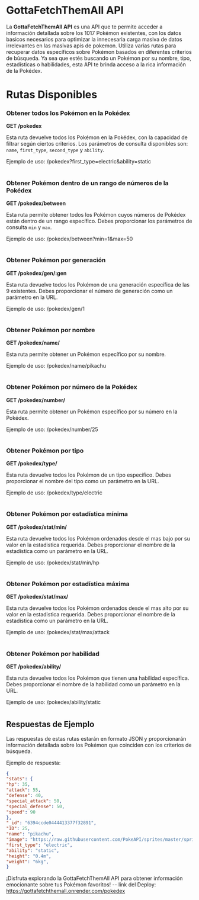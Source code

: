 # GottaFetchThemAll API

La **GottaFetchThemAll API** es una API que te permite acceder a información detallada sobre los 1017 Pokémon existentes, con los datos basicos necesarios para optimizar la innecesaria carga masiva de datos irrelevantes en las masivas apis de pokemon. Utiliza varias rutas para recuperar datos específicos sobre Pokémon basados en diferentes criterios de búsqueda. Ya sea que estés buscando un Pokémon por su nombre, tipo, estadísticas o habilidades, esta API te brinda acceso a la rica información de la Pokédex.

# Rutas Disponibles

### Obtener todos los Pokémon en la Pokédex

**GET /pokedex**

Esta ruta devuelve todos los Pokémon en la Pokédex, con la capacidad de filtrar según ciertos criterios. Los parámetros de consulta disponibles son: `name`, `first_type`, `second_type` y `ability`.

Ejemplo de uso:
/pokedex?first_type=electric&ability=static

#

### Obtener Pokémon dentro de un rango de números de la Pokédex

**GET /pokedex/between**

Esta ruta permite obtener todos los Pokémon cuyos números de Pokédex están dentro de un rango específico. Debes proporcionar los parámetros de consulta `min` y `max`.

Ejemplo de uso:
/pokedex/between?min=1&max=50

#

### Obtener Pokémon por generación

**GET /pokedex/gen/:gen**

Esta ruta devuelve todos los Pokémon de una generación específica de las 9 existentes. Debes proporcionar el número de generación como un parámetro en la URL. 

Ejemplo de uso:
/pokedex/gen/1

#

### Obtener Pokémon por nombre

**GET /pokedex/name/**

Esta ruta permite obtener un Pokémon específico por su nombre.

Ejemplo de uso:
/pokedex/name/pikachu

#

### Obtener Pokémon por número de la Pokédex

**GET /pokedex/number/**

Esta ruta permite obtener un Pokémon específico por su número en la Pokédex.

Ejemplo de uso:
/pokedex/number/25

#

### Obtener Pokémon por tipo

**GET /pokedex/type/**

Esta ruta devuelve todos los Pokémon de un tipo específico. Debes proporcionar el nombre del tipo como un parámetro en la URL.

Ejemplo de uso:
/pokedex/type/electric

#

### Obtener Pokémon por estadística mínima

**GET /pokedex/stat/min/**

Esta ruta devuelve todos los Pokémon ordenados desde el mas bajo por su valor en la estadistica requerida. Debes proporcionar el nombre de la estadística como un parámetro en la URL.

Ejemplo de uso:
/pokedex/stat/min/hp

#

### Obtener Pokémon por estadística máxima

**GET /pokedex/stat/max/**

Esta ruta devuelve todos los Pokémon ordenados desde el mas alto por su valor en la estadistica requerida. Debes proporcionar el nombre de la estadística como un parámetro en la URL.

Ejemplo de uso:
/pokedex/stat/max/attack

#

### Obtener Pokémon por habilidad

**GET /pokedex/ability/**

Esta ruta devuelve todos los Pokémon que tienen una habilidad específica. Debes proporcionar el nombre de la habilidad como un parámetro en la URL.

Ejemplo de uso:
/pokedex/ability/static

#

## Respuestas de Ejemplo

Las respuestas de estas rutas estarán en formato JSON y proporcionarán información detallada sobre los Pokémon que coinciden con los criterios de búsqueda.

Ejemplo de respuesta:
```json
{
"stats": {
"hp": 35,
"attack": 55,
"defense": 40,
"special_attack": 50,
"special_defense": 50,
"speed": 90
},
"_id": "6394ccde0444413377f32891",
"ID": 25,
"name": "pikachu",
"image": "https://raw.githubusercontent.com/PokeAPI/sprites/master/sprites/pokemon/25.png",
"first_type": "electric",
"ability": "static",
"height": "0.4m",
"weight": "6kg",
}
```

¡Disfruta explorando la GottaFetchThemAll API para obtener información emocionante sobre tus Pokémon favoritos!
-- link del Deploy: https://gottafetchthemall.onrender.com/pokedex
